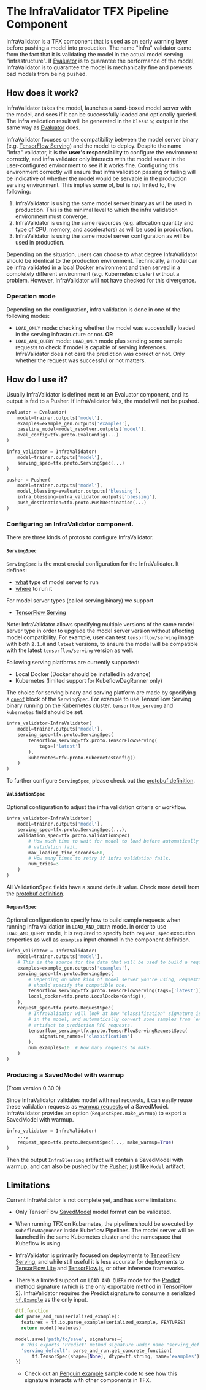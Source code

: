 # The InfraValidator TFX Pipeline Component

InfraValidator is a TFX component that is used as an early warning layer before
pushing a model into production. The name "infra" validator came from the fact
that it is validating the model in the actual model serving "infrastructure". If
[Evaluator](evaluator.md) is to guarantee the performance of the model,
InfraValidator is to guarantee the model is mechanically fine and prevents bad
models from being pushed.

## How does it work?

InfraValidator takes the model, launches a sand-boxed model server with the
model, and sees if it can be successfully loaded and optionally queried. The
infra validation result will be generated in the `blessing` output in the same
way as [Evaluator](evaluator.md) does.

InfraValidator focuses on the compatibility between the model server binary
(e.g. [TensorFlow Serving](serving.md)) and the model to deploy. Despite the
name "infra" validator, it is the **user's responsibility** to configure the
environment correctly, and infra validator only interacts with the model server
in the user-configured environment to see if it works fine. Configuring this
environment correctly will ensure that infra validation passing or failing will
be indicative of whether the model would be servable in the production serving
environment. This implies some of, but is not limited to, the following:

1.  InfraValidator is using the same model server binary as will be used in
    production. This is the minimal level to which the infra validation
    environment must converge.
2.  InfraValidator is using the same resources (e.g. allocation quantity and
    type of CPU, memory, and accelerators) as will be used in production.
3.  InfraValidator is using the same model server configuration as will be used
    in production.

Depending on the situation, users can choose to what degree InfraValidator
should be identical to the production environment. Technically, a model can be
infra validated in a local Docker environment and then served in a completely
different environment (e.g. Kubernetes cluster) without a problem. However,
InfraValidator will not have checked for this divergence.

### Operation mode

Depending on the configuration, infra validation is done in one of the following
modes:

-   `LOAD_ONLY` mode: checking whether the model was successfully loaded in the
    serving infrastructure or not. **OR**
-   `LOAD_AND_QUERY` mode: `LOAD_ONLY` mode plus sending some sample requests to
    check if model is capable of serving inferences. InfraValidator does not
    care the prediction was correct or not. Only whether the request was
    successful or not matters.

## How do I use it?

Usually InfraValidator is defined next to an Evaluator component, and its output
is fed to a Pusher. If InfraValidator fails, the model will not be pushed.

```python {highlight="lines:8-11 context:infra_blessing,1"}
evaluator = Evaluator(
    model=trainer.outputs['model'],
    examples=example_gen.outputs['examples'],
    baseline_model=model_resolver.outputs['model'],
    eval_config=tfx.proto.EvalConfig(...)
)

infra_validator = InfraValidator(
    model=trainer.outputs['model'],
    serving_spec=tfx.proto.ServingSpec(...)
)

pusher = Pusher(
    model=trainer.outputs['model'],
    model_blessing=evaluator.outputs['blessing'],
    infra_blessing=infra_validator.outputs['blessing'],
    push_destination=tfx.proto.PushDestination(...)
)
```

### Configuring an InfraValidator component.

There are three kinds of protos to configure InfraValidator.

#### `ServingSpec`

`ServingSpec` is the most crucial configuration for the InfraValidator. It
defines:

-   <u>what</u> type of model server to run
-   <u>where</u> to run it

For model server types (called serving binary) we support

-   [TensorFlow Serving](serving.md)

Note: InfraValidator allows specifying multiple versions of the same model
server type in order to upgrade the model server version without affecting model
compatibility. For example, user can test `tensorflow/serving` image with both
`2.1.0` and `latest` versions, to ensure the model will be compatible with the
latest `tensorflow/serving` version as well.

Following serving platforms are currently supported:

-   Local Docker (Docker should be installed in advance)
-   Kubernetes (limited support for KubeflowDagRunner only)

The choice for serving binary and serving platform are made by specifying a
[`oneof`](https://developers.google.com/protocol-buffers/docs/proto3#oneof)
block of the `ServingSpec`. For example to use TensorFlow Serving binary running
on the Kubernetes cluster, `tensorflow_serving` and `kubernetes` field should be
set.

```python {highlight="lines:4:9-4:26,7:9-7:18"}
infra_validator=InfraValidator(
    model=trainer.outputs['model'],
    serving_spec=tfx.proto.ServingSpec(
        tensorflow_serving=tfx.proto.TensorFlowServing(
            tags=['latest']
        ),
        kubernetes=tfx.proto.KubernetesConfig()
    )
)
```

To further configure `ServingSpec`, please check out the
[protobuf definition](https://github.com/tensorflow/tfx/blob/master/tfx/proto/infra_validator.proto).

#### `ValidationSpec`

Optional configuration to adjust the infra validation criteria or workflow.

```python {highlight="lines:4-10"}
infra_validator=InfraValidator(
    model=trainer.outputs['model'],
    serving_spec=tfx.proto.ServingSpec(...),
    validation_spec=tfx.proto.ValidationSpec(
        # How much time to wait for model to load before automatically making
        # validation fail.
        max_loading_time_seconds=60,
        # How many times to retry if infra validation fails.
        num_tries=3
    )
)
```

All ValidationSpec fields have a sound default value. Check more detail from the
[protobuf definition](https://github.com/tensorflow/tfx/blob/master/tfx/proto/infra_validator.proto).

#### `RequestSpec`

Optional configuration to specify how to build sample requests when running
infra validation in `LOAD_AND_QUERY` mode. In order to use `LOAD_AND_QUERY`
mode, it is required to specify both `request_spec` execution properties as well
as `examples` input channel in the component definition.

```python {highlight="lines:7:9-7:62 lines:10-16"}
infra_validator = InfraValidator(
    model=trainer.outputs['model'],
    # This is the source for the data that will be used to build a request.
    examples=example_gen.outputs['examples'],
    serving_spec=tfx.proto.ServingSpec(
        # Depending on what kind of model server you're using, RequestSpec
        # should specify the compatible one.
        tensorflow_serving=tfx.proto.TensorFlowServing(tags=['latest']),
        local_docker=tfx.proto.LocalDockerConfig(),
    ),
    request_spec=tfx.proto.RequestSpec(
        # InfraValidator will look at how "classification" signature is defined
        # in the model, and automatically convert some samples from `examples`
        # artifact to prediction RPC requests.
        tensorflow_serving=tfx.proto.TensorFlowServingRequestSpec(
            signature_names=['classification']
        ),
        num_examples=10  # How many requests to make.
    )
)
```

### Producing a SavedModel with warmup

(From version 0.30.0)

Since InfraValidator validates model with real requests, it can easily reuse
these validation requests as
[warmup requests](https://www.tensorflow.org/tfx/serving/saved_model_warmup) of
a SavedModel. InfraValidator provides an option (`RequestSpec.make_warmup`) to
export a SavedModel with warmup.

```python
infra_validator = InfraValidator(
    ...,
    request_spec=tfx.proto.RequestSpec(..., make_warmup=True)
)
```

Then the output `InfraBlessing` artifact will contain a SavedModel with warmup,
and can also be pushed by the [Pusher](pusher.md), just like `Model` artifact.

## Limitations

Current InfraValidator is not complete yet, and has some limitations.

-   Only TensorFlow [SavedModel](https://www.tensorflow.org/guide/saved_model) model format can be
    validated.
-   When running TFX on Kubernetes, the pipeline should be executed by
    `KubeflowDagRunner` inside Kubeflow Pipelines. The model server will be
    launched in the same Kubernetes cluster and the namespace that Kubeflow is
    using.
-   InfraValidator is primarily focused on deployments to
    [TensorFlow Serving](serving.md), and while still useful it is less accurate
    for deployments to [TensorFlow Lite](https://www.tensorflow.org/lite) and [TensorFlow.js](https://www.tensorflow.org/js), or
    other inference frameworks.
-   There's a limited support on `LOAD_AND_QUERY` mode for the
    [Predict](/versions/r1.15/api_docs/python/tf/saved_model/predict_signature_def)
    method signature (which is the only exportable method in TensorFlow 2).
    InfraValidator requires the Predict signature to consume a serialized
    [`tf.Example`](https://www.tensorflow.org/tutorials/load_data/tfrecord#tfexample) as the only input.

    ```python
    @tf.function
    def parse_and_run(serialized_example):
      features = tf.io.parse_example(serialized_example, FEATURES)
      return model(features)

    model.save('path/to/save', signatures={
      # This exports "Predict" method signature under name "serving_default".
      'serving_default': parse_and_run.get_concrete_function(
          tf.TensorSpec(shape=[None], dtype=tf.string, name='examples'))
    })
    ```

    -   Check out an
        [Penguin example](https://github.com/tensorflow/tfx/blob/master/tfx/examples/penguin/penguin_pipeline_local_infraval.py)
        sample code to see how this signature interacts with other components in
        TFX.
